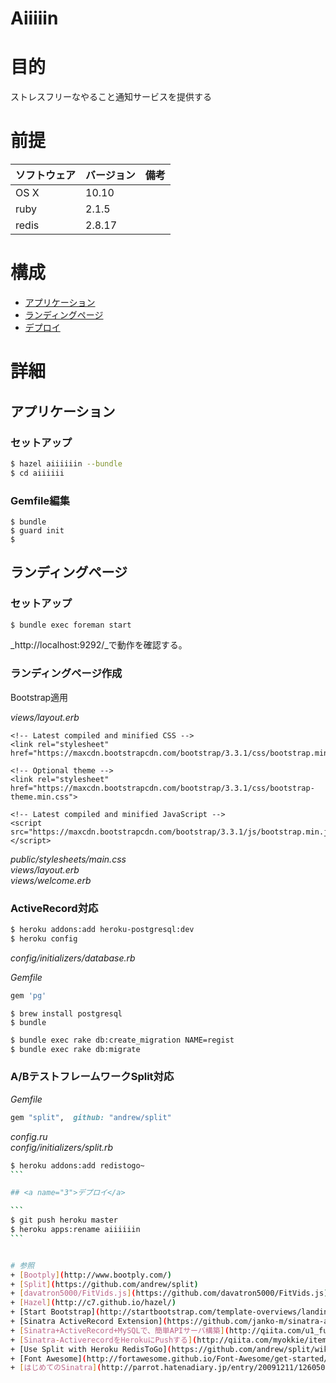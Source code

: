 Aiiiiin
===
# 目的
ストレスフリーなやること通知サービスを提供する

# 前提
| ソフトウェア     | バージョン    | 備考         |
|:---------------|:-------------|:------------|
| OS X           |10.10        |             |
| ruby      　　　|2.1.5         |             |
| redis     　　　|2.8.17         |             |

# 構成
+ [アプリケーション](#1)
+ [ランディングページ](#2)
+ [デプロイ](#3)

# 詳細
## <a name="1">アプリケーション</a>
### セットアップ

```bash
$ hazel aiiiiiin --bundle
$ cd aiiiiii
```

### Gemfile編集
```
$ bundle
$ guard init
$
```

## <a name="2">ランディングページ</a>

### セットアップ

```bash
$ bundle exec foreman start
```

_http://localhost:9292/_で動作を確認する。

### ランディングページ作成
Bootstrap適用

_views/layout.erb_

```
<!-- Latest compiled and minified CSS -->
<link rel="stylesheet" href="https://maxcdn.bootstrapcdn.com/bootstrap/3.3.1/css/bootstrap.min.css">

<!-- Optional theme -->
<link rel="stylesheet" href="https://maxcdn.bootstrapcdn.com/bootstrap/3.3.1/css/bootstrap-theme.min.css">

<!-- Latest compiled and minified JavaScript -->
<script src="https://maxcdn.bootstrapcdn.com/bootstrap/3.3.1/js/bootstrap.min.js"></script>
```

_public/stylesheets/main.css_  
_views/layout.erb_  
_views/welcome.erb_

### ActiveRecord対応

```bash
$ heroku addons:add heroku-postgresql:dev
$ heroku config
```
_config/initializers/database.rb_  

_Gemfile_
```ruby
gem 'pg'
```

```
$ brew install postgresql
$ bundle
```

```bash
$ bundle exec rake db:create_migration NAME=regist
$ bundle exec rake db:migrate
```
### A/BテストフレームワークSplit対応

_Gemfile_

```ruby
gem "split",  github: "andrew/split"
```

_config.ru_  
_config/initializers/split.rb_

````bash
$ heroku addons:add redistogo~
```

## <a name="3">デプロイ</a>

```
$ git push heroku master
$ heroku apps:rename aiiiiiin
```


# 参照
+ [Bootply](http://www.bootply.com/)
+ [Split](https://github.com/andrew/split)
+ [davatron5000/FitVids.js](https://github.com/davatron5000/FitVids.js)
+ [Hazel](http://c7.github.io/hazel/)
+ [Start Bootstrap](http://startbootstrap.com/template-overviews/landing-page/)
+ [Sinatra ActiveRecord Extension](https://github.com/janko-m/sinatra-activerecord)
+ [Sinatra+ActiveRecord+MySQLで、簡単APIサーバ構築](http://qiita.com/u1_fukui/items/88c10d4d530ec6fbaaa1)
+ [Sinatra-ActiverecordをHerokuにPushする](http://qiita.com/myokkie/items/6f65db5d53f19d34a27c)
+ [Use Split with Heroku RedisToGo](https://github.com/andrew/split/wiki/Use-Split-with-Heroku-RedisToGo)
+ [Font Awesome](http://fortawesome.github.io/Font-Awesome/get-started/)
+ [はじめてのSinatra](http://parrot.hatenadiary.jp/entry/20091211/1260503235)

